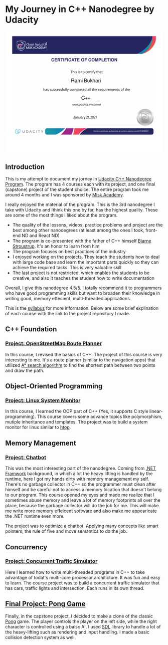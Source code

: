 # My Journey in C++ Nanodegree by Udacity

<img src="nd.png"/>

## Introduction

This is my attempt to document my jorney in [Udacity C++ Nanodegree Program](https://www.udacity.com/course/c-plus-plus-nanodegree--nd213). The program has 4 courses each with its project, and one final (capstone) project of the student choice. The entire program took me around 4 months and I was sponsored by [Misk Academy](https://www.miskacademy.edu.sa/).

I really enjoyed the material of the program. This is the 3rd nanodegree I take with Udacity and Ithink this one by far, has the highest quality. These are some of the most things I liked about the program.

- The quality of the lessons, videos, practice problems and project are the best among other nanodegrees (at least among the ones I took, front-end ND and React ND)
- The program is co-presented with the father of C++ himself [Bjarne Stroustrup](https://en.wikipedia.org/wiki/Bjarne_Stroustrup). It's an honor to learn from him
- The program focuses on best practices of the industry
- I enjoyed working on the projects. They teach the students how to deal with large code base and learn the important parts quickly so they can achieve the required tasks. This is very valuable skill
- The last project is not restricted, which enables the students to be creative, and also it teaches the student how to write documentation

Overall, I give this nanodegree 4.5/5. I totally recommend it to programmers who have good programming skills but want to broaden their knowledge in writing good, memory effecient, multi-threaded applications.

This is the [syllabus](syllabus.pdf) for more information. Below are some brief explination of each course with the link to the project repository I made.

## C++ Foundation
### [Project: OpenStreetMap Route Planner](https://github.com/RamiB1234/OpenStreetMap-Route-Planner)
In this course, I revised the basics of C++. The project of this course is very interesting to me. It's a route planner (similar to the navigation apps) that utilized [A* search algorithm](https://en.wikipedia.org/wiki/A*_search_algorithm) to find the shortest path between two points and draw the path.

## Object-Oriented Programming
### [Project: Linux System Monitor](https://github.com/RamiB1234/linux-system-monitor)
In this course, I learned the OOP part of C++ (Yes, it supports C style linear-programming). This course covers some advance topics like polymorphism, mutiple inheritance and templates. The project was to build a system monitor for linux similar to [htop](https://en.wikipedia.org/wiki/Htop).

## Memory Management
### [Project: Chatbot](https://github.com/RamiB1234/memory-management-chatbot)
This was the most interesting part of the nanodegree. Coming from [.NET Framwork](https://en.wikipedia.org/wiki/.NET_Framework) background, in which a lot the heavy lifting is handled by the runtime, here I got my hands dirty with memory management my self. There's no garbage collector in C++ so the programmer must clean after himself and be careful not to access a memory location that doesn't belong to our program. This course opened my eyes and made me realize that I sometimes abuse memory and leave a lot of memory footprints all over the place, because the garbage collector will do the job for me. This will make me write more memory effeicent software and also make me appearicate the .NET runtime even more. 

The project was to optimize a chatbot. Applying many concepts like smart pointers, the rule of five and move semantics to do the job.

## Concurrency
### [Project: Concurrent Traffic Simulator](https://github.com/RamiB1234/concurrent-traffic-simulator)
Here I learned how to write multi-threaded programs in C++ to take advantage of todat's multi-core processor architicture. It was fun and easy to learn. The course project was to build a concurrent traffic simulator that has cars, traffic lights and intersection. Each runs in its own thread.


## [Final Project: Pong Game](https://github.com/RamiB1234/pong-cpp)
Finally, in the capstone project, I decided to make a clone of the classic [Pong](https://en.wikipedia.org/wiki/Pong) game. The player controls the player on the left side, while the right character is controlled using a baisc AI. I used [SDL](https://en.wikipedia.org/wiki/Simple_DirectMedia_Layer) library to handle a lot of the heavy-lifting such as rendering and input handling. I made a basic collision detection system as well.
